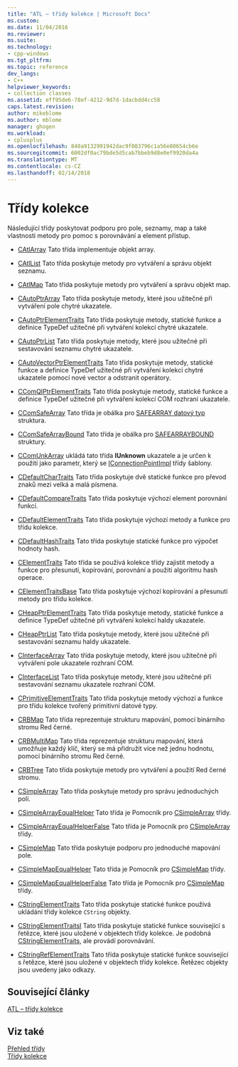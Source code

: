 ```yaml
---
title: "ATL – třídy kolekce | Microsoft Docs"
ms.custom: 
ms.date: 11/04/2016
ms.reviewer: 
ms.suite: 
ms.technology:
- cpp-windows
ms.tgt_pltfrm: 
ms.topic: reference
dev_langs:
- C++
helpviewer_keywords:
- collection classes
ms.assetid: eff95de6-78ef-4212-9d7d-1dacbdd4cc58
caps.latest.revision: 
author: mikeblome
ms.author: mblome
manager: ghogen
ms.workload:
- cplusplus
ms.openlocfilehash: 840a9132991942dac9f083796c1a56e80654cb6e
ms.sourcegitcommit: 6002df0ac79bde5d5cab7bbeb9d8e0ef9920da4a
ms.translationtype: MT
ms.contentlocale: cs-CZ
ms.lasthandoff: 02/14/2018
---
```

# <a name="collection-classes"></a>Třídy kolekce
Následující třídy poskytovat podporu pro pole, seznamy, map a také vlastnosti metody pro pomoc s porovnávání a element přístup.  
  
-   [CAtlArray](../atl/reference/catlarray-class.md) Tato třída implementuje objekt array.  
  
-   [CAtlList](../atl/reference/catllist-class.md) Tato třída poskytuje metody pro vytváření a správu objekt seznamu.  
  
-   [CAtlMap](../atl/reference/catlmap-class.md) Tato třída poskytuje metody pro vytváření a správu objekt map.  
  
-   [CAutoPtrArray](../atl/reference/cautoptrarray-class.md) Tato třída poskytuje metody, které jsou užitečné při vytváření pole chytré ukazatele.  
  
-   [CAutoPtrElementTraits](../atl/reference/cautoptrelementtraits-class.md) Tato třída poskytuje metody, statické funkce a definice TypeDef užitečné při vytváření kolekcí chytré ukazatele.  
  
-   [CAutoPtrList](../atl/reference/cautoptrlist-class.md) Tato třída poskytuje metody, které jsou užitečné při sestavování seznamu chytré ukazatele.  
  
-   [CAutoVectorPtrElementTraits](../atl/reference/cautovectorptrelementtraits-class.md) Tato třída poskytuje metody, statické funkce a definice TypeDef užitečné při vytváření kolekcí chytré ukazatele pomocí nové vector a odstranit operátory.  
  
-   [CComQIPtrElementTraits](../atl/reference/ccomqiptrelementtraits-class.md) Tato třída poskytuje metody, statické funkce a definice TypeDef užitečné při vytváření kolekcí COM rozhraní ukazatele.  
  
-   [CComSafeArray](../atl/reference/ccomsafearray-class.md) Tato třída je obálka pro [SAFEARRAY datový typ](http://msdn.microsoft.com/en-us/9ec8025b-4763-4526-ab45-390c5d8b3b1e) struktura.  
  
-   [CComSafeArrayBound](../atl/reference/ccomsafearraybound-class.md) Tato třída je obálka pro [SAFEARRAYBOUND](http://msdn.microsoft.com/en-us/303a9bdb-71d6-4f14-8747-84cf84936c6d) struktury.  
  
-   [CComUnkArray](../atl/reference/ccomunkarray-class.md) ukládá tato třída **IUnknown** ukazatele a je určen k použití jako parametr, který se [IConnectionPointImpl](../atl/reference/iconnectionpointimpl-class.md) třídy šablony.  
  
-   [CDefaultCharTraits](../atl/reference/cdefaultchartraits-class.md) Tato třída poskytuje dvě statické funkce pro převod znaků mezi velká a malá písmena.  
  
-   [CDefaultCompareTraits](../atl/reference/cdefaultcomparetraits-class.md) Tato třída poskytuje výchozí element porovnání funkcí.  
  
-   [CDefaultElementTraits](../atl/reference/cdefaultelementtraits-class.md) Tato třída poskytuje výchozí metody a funkce pro třídu kolekce.  
  
-   [CDefaultHashTraits](../atl/reference/cdefaulthashtraits-class.md) Tato třída poskytuje statické funkce pro výpočet hodnoty hash.  
  
-   [CElementTraits](../atl/reference/celementtraits-class.md) Tato třída se používá kolekce třídy zajistit metody a funkce pro přesunutí, kopírování, porovnání a použití algoritmu hash operace.  
  
-   [CElementTraitsBase](../atl/reference/celementtraitsbase-class.md) Tato třída poskytuje výchozí kopírování a přesunutí metody pro třídu kolekce.  
  
-   [CHeapPtrElementTraits](../atl/reference/cheapptrelementtraits-class.md) Tato třída poskytuje metody, statické funkce a definice TypeDef užitečné při vytváření kolekcí haldy ukazatele.  
  
-   [CHeapPtrList](../atl/reference/cheapptrlist-class.md) Tato třída poskytuje metody, které jsou užitečné při sestavování seznamu haldy ukazatele.  
  
-   [CInterfaceArray](../atl/reference/cinterfacearray-class.md) Tato třída poskytuje metody, které jsou užitečné při vytváření pole ukazatele rozhraní COM.  
  
-   [CInterfaceList](../atl/reference/cinterfacelist-class.md) Tato třída poskytuje metody, které jsou užitečné při sestavování seznamu ukazatele rozhraní COM.  
  
-   [CPrimitiveElementTraits](../atl/reference/cprimitiveelementtraits-class.md) Tato třída poskytuje metody výchozí a funkce pro třídu kolekce tvořený primitivní datové typy.  
  
-   [CRBMap](../atl/reference/crbmap-class.md) Tato třída reprezentuje strukturu mapování, pomocí binárního stromu Red černé.  
  
-   [CRBMultiMap](../atl/reference/crbmultimap-class.md) Tato třída reprezentuje strukturu mapování, která umožňuje každý klíč, který se má přidružit více než jednu hodnotu, pomocí binárního stromu Red černé.  
  
-   [CRBTree](../atl/reference/crbtree-class.md) Tato třída poskytuje metody pro vytváření a použití Red černé stromu.  
  
-   [CSimpleArray](../atl/reference/csimplearray-class.md) Tato třída poskytuje metody pro správu jednoduchých polí.  
  
-   [CSimpleArrayEqualHelper](../atl/reference/csimplearrayequalhelper-class.md) Tato třída je Pomocník pro [CSimpleArray](../atl/reference/csimplearray-class.md) třídy.  
  
-   [CSimpleArrayEqualHelperFalse](../atl/reference/csimplearrayequalhelperfalse-class.md) Tato třída je Pomocník pro [CSimpleArray](../atl/reference/csimplearray-class.md) třídy.  
  
-   [CSimpleMap](../atl/reference/csimplemap-class.md) Tato třída poskytuje podporu pro jednoduché mapování pole.  
  
-   [CSimpleMapEqualHelper](../atl/reference/csimplemapequalhelper-class.md) Tato třída je Pomocník pro [CSimpleMap](../atl/reference/csimplemap-class.md) třídy.  
  
-   [CSimpleMapEqualHelperFalse](../atl/reference/csimplemapequalhelperfalse-class.md) Tato třída je Pomocník pro [CSimpleMap](../atl/reference/csimplemap-class.md) třídy.  
  
-   [CStringElementTraits](../atl/reference/cstringelementtraits-class.md) Tato třída poskytuje statické funkce používá ukládání třídy kolekce `CString` objekty.  
  
-   [CStringElementTraitsI](../atl/reference/cstringelementtraitsi-class.md) Tato třída poskytuje statické funkce související s řetězce, které jsou uložené v objektech třídy kolekce. Je podobná [CStringElementTraits](../atl/reference/cstringelementtraits-class.md), ale provádí porovnávání.  
  
-   [CStringRefElementTraits](../atl/reference/cstringrefelementtraits-class.md) Tato třída poskytuje statické funkce související s řetězce, které jsou uložené v objektech třídy kolekce. Řetězec objekty jsou uvedeny jako odkazy.  
  
## <a name="related-articles"></a>Související články  
 [ATL – třídy kolekce](../atl/atl-collection-classes.md)  
  
## <a name="see-also"></a>Viz také  
 [Přehled třídy](../atl/atl-class-overview.md)   
 [Třídy kolekce](../atl/atl-collection-classes.md)

